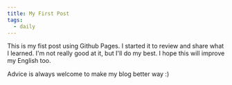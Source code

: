 ```yaml
---
title: My First Post
tags:
  - daily
---
```


This is my fist post using Github Pages. I started it to review and share what I learned. I'm not really good at it, but I'll do my best. I hope this will improve my English too. 

Advice is always welcome to make my blog better way :)

